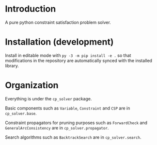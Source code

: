 # Introduction

A pure python constraint satisfaction problem solver.

# Installation (development)

Install in editable mode with `py -3 -m pip install -e .` so that
modifications in the repository are automatically synced with the
installed library.

# Organization
Everything is under the `cp_solver` package.

Basic components such as `Variable`, `Constraint` and `CSP` are in `cp_solver.base`.

Constraint propagators for pruning purposes such as `ForwardCheck` and
`GeneralArcConsistency` are in `cp_solver.propagator`.

Search algorithms such as `BacktrackSearch` are in `cp_solver.search`.
